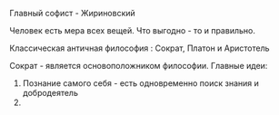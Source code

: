 
Главный софист - Жириновский

Человек есть мера всех вещей. Что выгодно - то и правильно.

Классическая античная философия :
Сократ, Платон и Аристотель

Сократ - является основоположником философии. 
Главные идеи:
1. Познание самого себя - есть одновременно поиск знания и добродеятель
2. 